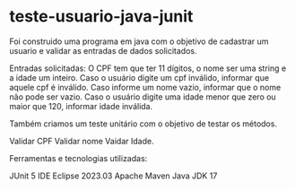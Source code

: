 # teste-usuario-java-junit

Foi construido uma programa em java com o objetivo de cadastrar um usuario e validar as entradas de dados solicitados.

Entradas solicitadas: 
O CPF tem que ter 11 dígitos, o nome ser uma string e a idade um inteiro.
Caso o usuário digite um cpf inválido, informar que aquele cpf é inválido.
Caso informe um nome vazio, informar que o nome não pode ser vazio.
Caso o usuário digite uma idade menor que zero ou maior que 120, informar idade
inválida.

Também criamos um teste unitário com o objetivo de testar os métodos.

Validar CPF
Validar nome
Vaidar Idade.

Ferramentas e tecnologias utilizadas:

JUnit 5
IDE Eclipse 2023.03
Apache Maven
Java JDK 17
